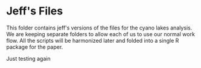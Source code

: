 # Jeff's Files

This folder contains jeff's versions of the files for the cyano lakes analysis.  We are keeping separate folders to allow each of us to use our normal work flow.  All the scripts will be harmonized later and folded into a single R package for the paper.

Just testing again
